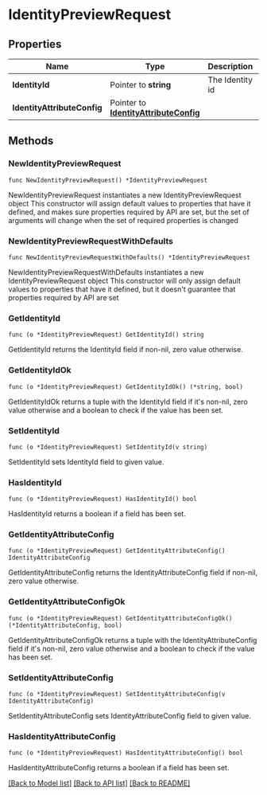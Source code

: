 # IdentityPreviewRequest

## Properties

Name | Type | Description | Notes
------------ | ------------- | ------------- | -------------
**IdentityId** | Pointer to **string** | The Identity id | [optional] 
**IdentityAttributeConfig** | Pointer to [**IdentityAttributeConfig**](IdentityAttributeConfig.md) |  | [optional] 

## Methods

### NewIdentityPreviewRequest

`func NewIdentityPreviewRequest() *IdentityPreviewRequest`

NewIdentityPreviewRequest instantiates a new IdentityPreviewRequest object
This constructor will assign default values to properties that have it defined,
and makes sure properties required by API are set, but the set of arguments
will change when the set of required properties is changed

### NewIdentityPreviewRequestWithDefaults

`func NewIdentityPreviewRequestWithDefaults() *IdentityPreviewRequest`

NewIdentityPreviewRequestWithDefaults instantiates a new IdentityPreviewRequest object
This constructor will only assign default values to properties that have it defined,
but it doesn't guarantee that properties required by API are set

### GetIdentityId

`func (o *IdentityPreviewRequest) GetIdentityId() string`

GetIdentityId returns the IdentityId field if non-nil, zero value otherwise.

### GetIdentityIdOk

`func (o *IdentityPreviewRequest) GetIdentityIdOk() (*string, bool)`

GetIdentityIdOk returns a tuple with the IdentityId field if it's non-nil, zero value otherwise
and a boolean to check if the value has been set.

### SetIdentityId

`func (o *IdentityPreviewRequest) SetIdentityId(v string)`

SetIdentityId sets IdentityId field to given value.

### HasIdentityId

`func (o *IdentityPreviewRequest) HasIdentityId() bool`

HasIdentityId returns a boolean if a field has been set.

### GetIdentityAttributeConfig

`func (o *IdentityPreviewRequest) GetIdentityAttributeConfig() IdentityAttributeConfig`

GetIdentityAttributeConfig returns the IdentityAttributeConfig field if non-nil, zero value otherwise.

### GetIdentityAttributeConfigOk

`func (o *IdentityPreviewRequest) GetIdentityAttributeConfigOk() (*IdentityAttributeConfig, bool)`

GetIdentityAttributeConfigOk returns a tuple with the IdentityAttributeConfig field if it's non-nil, zero value otherwise
and a boolean to check if the value has been set.

### SetIdentityAttributeConfig

`func (o *IdentityPreviewRequest) SetIdentityAttributeConfig(v IdentityAttributeConfig)`

SetIdentityAttributeConfig sets IdentityAttributeConfig field to given value.

### HasIdentityAttributeConfig

`func (o *IdentityPreviewRequest) HasIdentityAttributeConfig() bool`

HasIdentityAttributeConfig returns a boolean if a field has been set.


[[Back to Model list]](../README.md#documentation-for-models) [[Back to API list]](../README.md#documentation-for-api-endpoints) [[Back to README]](../README.md)


